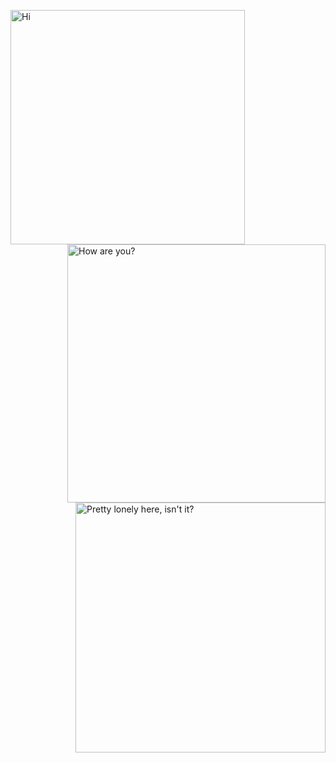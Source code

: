 <!-- 
# Useful links for visitors of this repository:
- Metrics:               https://github.com/lowlighter/metrics 
- Visitors Badge:        https://visitor-badge.glitch.me/
- Komarev Profile Views: https://github.com/antonkomarev/github-profile-views-counter

Dont forget to check out @lowlighter's profile! (https://github.com/lowlighter/)
He's the creator of the Metrics Action, go follow him :).
-->

[<img width="375" align="left" alt="Hi" src="https://raw.githubusercontent.com/gist/Apocryphon-X/9e5bbc2c7b152f5b09a73c77c8ac13de/raw/general.svg">](#)
[<img width="413" align="right" alt="How are you?" src="https://raw.githubusercontent.com/gist/Apocryphon-X/9e5bbc2c7b152f5b09a73c77c8ac13de/raw/achievements.svg">](#)
[<img width="400" align="right" alt="Pretty lonely here, isn't it?" src="https://gist.githubusercontent.com/Apocryphon-X/9e5bbc2c7b152f5b09a73c77c8ac13de/raw/activity.svg">](#)

